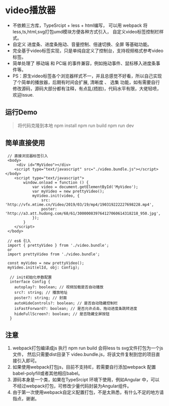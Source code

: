 # video播放器

- 不依赖三方库，TypeSrcipt + less + html编写， 可以用 webpack 将less,ts,html,svg打包umd模块方便各种方式引入， 自定义video标签控制栏样式。
- 自定义 进度条、进度条拖动、音量控制、倍速切换、全屏 等基础功能。
- 完全基于video标签实现，只是单纯自定义了控制台，支持视频格式参考video标签。
- 简单处理了 移动端 和 PC端 的事件兼容，例如拖动事件、鼠标移入进度条事件等。
- PS：原生video标签各个浏览器样式不一，并且总感觉不好看，所以自己实现了个简单的播放器，后期有时间会扩展, 清晰度 、 选集 功能，如有需要自行修改源码，源码大部分都有注释，有点乱(捂脸)，代码水平有限，大佬轻喷，欢迎issue.

## 运行Demo

 > 将代码克隆到本地
 > npm install
 > npm run build
 > npm run dev

## 简单直接使用

``` javaSrcipt
 // 直接浏览器标签引入
 <body>
     <div id="MyVideo"></div>
    <script type="text/javascript" src="./video.bundle.js"></script></body>
    <script type="text/javascript">
        window.onload = function () {
            var video = document.getElementById('MyVideo');
            var myVideo = new prettyVideo();
            myVideo.init(video, {
                src: 'http://vfx.mtime.cn/Video/2019/03/19/mp4/190319222227698228.mp4',
                poster: 'http://a3.att.hudong.com/68/61/300000839764127060614318218_950.jpg',
            });
        }
    </script>
 </body>

 // es6 引入
 import { prettyVideo } from './video.bundle';
 or
 import prettyVideo from './video.bundle';

 const myVideo = new prettyVideo();
 myVideo.init(elId, obj: Config);

  // init初始化参数配置
  interface Config {
    autoplay?: boolean; // 视频加载是否自动播放
    src?: string; // 播放地址
    poster?: string; // 封面
    autoHideControls?: boolean; // 是否自动隐藏控制栏
    isFastForward?: boolean; // 是否允许点击、拖动进度条跳转进度
    hideFullScreen?: boolean; // 是否隐藏全屏按钮
  }
```

## 注意

1. webpack打包编译成js 执行 npm run build 会将less ts svg文件打包为一个js文件， 然后只需要dist目录下 video.bundle.js，将该文件复制到您的项目直接引入即可。
2. 如果使用webpack打包js，目前不支持IE，若需要自行添加webpack 配置babel-polyfill或者其他相应babel。
3. 源码本身是一个类，如果在TypeSrcipt 环境下使用，例如Angular 中，可以不经过webpack打包，可修改少量代码封装为Angular组件。
4. 由于第一次使用webpack自定义配置打包，不是太熟悉，有什么不足的地方请指点，谢谢。
